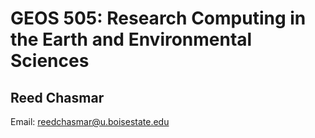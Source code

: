 # GEOS 505: Research Computing in the Earth and Environmental Sciences

## Reed Chasmar

Email: [reedchasmar@u.boisestate.edu](mailto:reedchasmar@u.boisestate.edu)

